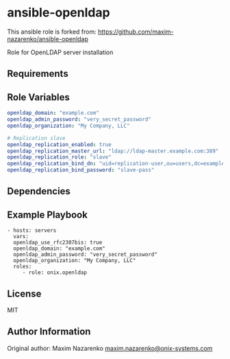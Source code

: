 ansible-openldap
=============

This ansible role is forked from: https://github.com/maxim-nazarenko/ansible-openldap

Role for OpenLDAP server installation

Requirements
------------


Role Variables
--------------
```yaml
openldap_domain: "example.com"
openldap_admin_password: "very_secret_password"
openldap_organization: "My Company, LLC"

# Replication slave
openldap_replication_enabled: true
openldap_replication_master_url: "ldap://ldap-master.example.com:389"
openldap_replication_role: "slave"
openldap_replication_bind_dn: "uid=replication-user,ou=users,dc=example,dc=com"
openldap_replication_bind_password: "slave-pass"
```

Dependencies
------------


Example Playbook
----------------


    - hosts: servers
      vars:
      openldap_use_rfc2307bis: true
      openldap_domain: "example.com"
      openldap_admin_password: "very_secret_password"
      openldap_organization: "My Company, LLC"
      roles:
         - role: onix.openldap

License
-------

MIT

Author Information
------------------

Original author: Maxim Nazarenko <maxim.nazarenko@onix-systems.com>
